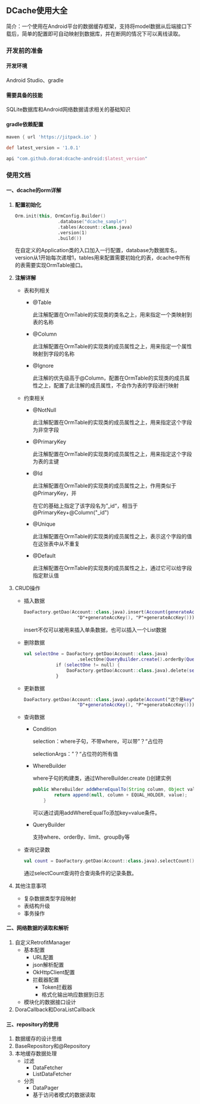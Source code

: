 ## DCache使用大全

简介：一个使用在Android平台的数据缓存框架，支持将model数据从后端接口下载后，简单的配置即可自动映射到数据库，并在断网的情况下可以离线读取。



### 开发前的准备

#### 开发环境

Android Studio、gradle

#### 需要具备的技能

SQLite数据库和Android网络数据请求相关的基础知识

#### gradle依赖配置

```groovy
maven { url 'https://jitpack.io' }

def latest_version = '1.0.1'

api "com.github.dora4:dcache-android:$latest_version"
```



### 使用文档

#### 一、dcache的orm详解

1. **配置初始化**

   ```kotlin
   Orm.init(this, OrmConfig.Builder()
                   .database("dcache_sample")
                   .tables(Account::class.java)
                   .version(1)
                   .build())
   ```

   在自定义的Application类的入口加入一行配置，database为数据库名，version从1开始每次递增1，tables用来配置需要初始化的表，dcache中所有的表需要实现OrmTable接口。

2. **注解详解**

   - 表和列相关
     - @Table
     
       此注解配置在OrmTable的实现类的类名之上，用来指定一个类映射到表的名称
     
     - @Column
     
       此注解配置在OrmTable的实现类的成员属性之上，用来指定一个属性映射到字段的名称
     
     - @Ignore
     
       此注解的优先级高于@Column，配置在OrmTable的实现类的成员属性之上，配置了此注解的成员属性，不会作为表的字段进行映射
   - 约束相关
     - @NotNull
     
       此注解配置在OrmTable的实现类的成员属性之上，用来指定这个字段为非空字段
     
     - @PrimaryKey
     
       此注解配置在OrmTable的实现类的成员属性之上，用来指定这个字段为表的主键
     
     - @Id
     
       此注解配置在OrmTable的实现类的成员属性之上，作用类似于@PrimaryKey，并
     
       在它的基础上指定了该字段名为”_id“，相当于@PrimaryKey+@Column("\_id")
     
     - @Unique
     
       此注解配置在OrmTable的实现类的成员属性之上，表示这个字段的值在这张表中从不重复
     
     - @Default
     
       此注解配置在OrmTable的实现类的成员属性之上，通过它可以给字段指定默认值

3. CRUD操作

   - 插入数据

     ```kotlin
     DaoFactory.getDao(Account::class.java).insert(Account(generateAccKey(),
                         "D"+generateAccKey(), "P"+generateAccKey()))
     ```

     insert不仅可以被用来插入单条数据，也可以插入一个List数据

   - 删除数据

     ```kotlin
     val selectOne = DaoFactory.getDao(Account::class.java)
                         .selectOne(QueryBuilder.create().orderBy(QueryBuilder.ID))
                 if (selectOne != null) {
                     DaoFactory.getDao(Account::class.java).delete(selectOne)
                 }
     ```

   - 更新数据

     ```kotlin
     DaoFactory.getDao(Account::class.java).update(Account("这个是key",
                         "D"+generateAccKey(), "P"+generateAccKey()))
     ```

   - 查询数据

     - Condition

       selection：where子句，不带where，可以带”？“占位符

       selectionArgs：”？“占位符的所有值

     - WhereBuilder

       where子句的构建类，通过WhereBuilder.create ()创建实例

       ```java
       public WhereBuilder addWhereEqualTo(String column, Object value) {
               return append(null, column + EQUAL_HOLDER, value);
           }
       ```

       可以通过调用addWhereEqualTo添加key=value条件。

     - QueryBuilder

       支持where、orderBy、limit、groupBy等

   - 查询记录数

     ```kotlin
     val count = DaoFactory.getDao(Account::class.java).selectCount()
     ```

     通过selectCount查询符合查询条件的记录条数。

4. 其他注意事项

   - 复杂数据类型字段映射
   - 表结构升级
   - 事务操作

#### 二、网络数据的读取和解析

1. 自定义RetrofitManager
   - 基本配置
     - URL配置
     - json解析配置
     - OkHttpClient配置
     - 拦截器配置
       - Token拦截器
       - 格式化输出响应数据到日志
   - 模块化的数据接口设计
2. DoraCallback和DoraListCallback

#### 三、repository的使用

1. 数据缓存的设计思维
2. BaseRepository和@Repository
3. 本地缓存数据处理
   - 过滤
     - DataFetcher
     - ListDataFetcher
   - 分页
     - DataPager
     - 基于访问者模式的数据读取
